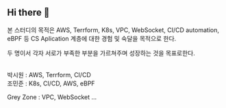 ## Hi there 👋

<!--

**Here are some ideas to get you started:**

🙋‍♀️ A short introduction - what is your organization all about?
🌈 Contribution guidelines - how can the community get involved?
👩‍💻 Useful resources - where can the community find your docs? Is there anything else the community should know?
🍿 Fun facts - what does your team eat for breakfast?
🧙 Remember, you can do mighty things with the power of [Markdown](https://docs.github.com/github/writing-on-github/getting-started-with-writing-and-formatting-on-github/basic-writing-and-formatting-syntax)
-->


본 스터디의 목적은 AWS, Terrform, K8s, VPC, WebSocket, CI/CD automation, eBPF 등 CS Aplication 계층에 대한 경험 및 숙달을 목적으로 한다.

두 명이서 각자 서로가 부족한 부분을 가르쳐주며 성장하는 것을 목표로한다.

</br>박시원 : AWS, Terrform, CI/CD<br/>
조민준 : K8s, CI/CD, AWS, eBPF

Grey Zone : VPC, WebSocket ...

